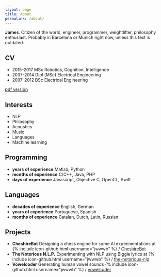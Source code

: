 ```yaml
---
layout: page
title: About
permalink: /about/
---
```


**James**. Citizen of the world, engineer, programmer, weightlifter, philosophy enthusiast. Probably in Barcelona or Munich right now, unless this text is outdated.

## CV
* 2015-2017 MSc Robotics, Cognition, Intelligence
* 2007-2014 Dipl (MSc) Electrical Engineering
* 2007-2012 BSc Electrical Engineering

[pdf version](http://f.jwwwb.com/test.pdf)

## Interests
* NLP
* Philosophy
* Acoustics
* Music
* Languages
* Machine learning

## Programming 
* **years of experience** Matlab, Python
* **months of experience** C/C++, Java, PHP
* **days of experience** Javascript, Objective C, OpenCL, Swift

## Languages
* **decades of experience** English, German 
* **years of experience** Portuguese, Spanish 
* **months of experience** Catalan, Dutch, Latin, Russian

## Projects
* **CheshireBot** Designing a chess engine for some AI experimentations at
{% include icon-github.html username="jwwwb" %} /
[CheshireBot](https://github.com/jwwwb/CheshireBot)
* **The Notorious N.L.P.** Experimenting with NLP using Biggie lyrics at
{% include icon-github.html username="jwwwb" %} /
[the-notorious-nlp](https://github.com/jwwwb/the-notorious-nlp)
* **Vowelcoder** Generating human vowel sounds
{% include icon-github.html username="jwwwb" %} /
[vowelcoder](https://github.com/jwwwb/vowelcoder)